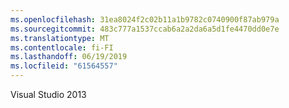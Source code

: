 ```yaml
---
ms.openlocfilehash: 31ea8024f2c02b11a1b9782c0740900f87ab979a
ms.sourcegitcommit: 483c777a1537ccab6a2a2da6a5d1fe4470dd0e7e
ms.translationtype: MT
ms.contentlocale: fi-FI
ms.lasthandoff: 06/19/2019
ms.locfileid: "61564557"
---
```

Visual Studio 2013